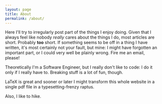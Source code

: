 ```yaml
---
layout: page
title: About
permalink: /about/
---
```


Here I'll try to irregularly post part of the things I enjoy doing. Given that I always feel like nobody *really* cares about the things I do, most articles are short. Probably **too** short. If something seems to be off in a thing I have written, it's most certainly not your fault, but mine: I might have forgotten an important part, or I could very well be plainly wrong. Fire me an email, please!

Theoretically I'm a Software Engineer, but I really don't like to code: I do it only if I really have to. Breaking stuff is a lot of fun, though.

LaTeX is great and sooner or later I might transform this whole website in a single pdf file in a typesetting-frenzy raptus.

Also, I like to hike.
